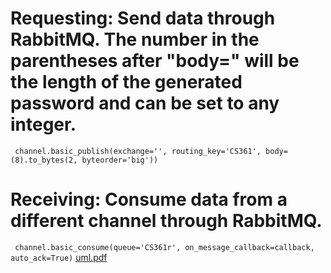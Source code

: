 # Requesting: Send data through RabbitMQ. The number in the parentheses after "body=" will be the length of the generated password and can be set to any integer.
``` channel.basic_publish(exchange='', routing_key='CS361', body=(8).to_bytes(2, byteorder='big'))```
# Receiving: Consume data from a different channel through RabbitMQ.
``` channel.basic_consume(queue='CS361r', on_message_callback=callback, auto_ack=True)```
[uml.pdf](https://github.com/kx026/cs361/files/13422189/uml.pdf)
